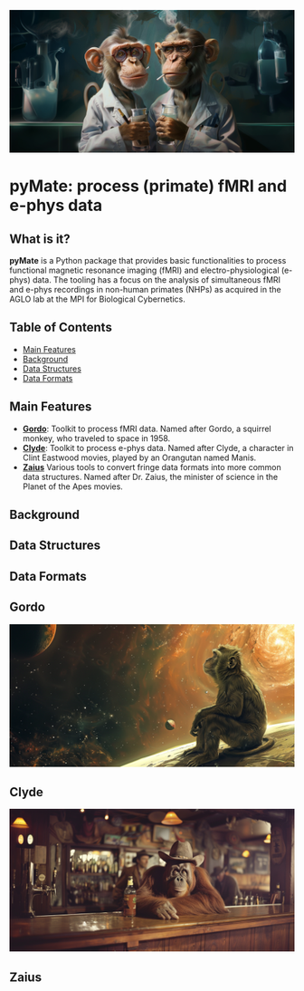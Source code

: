![pymates doing neuro science](/images/pyMate.png "pymates doing neuro science")
# pyMate: process (primate) fMRI and e-phys data

## What is it?

**pyMate** is a Python package that provides basic functionalities to process functional magnetic resonance imaging (fMRI)
and electro-physiological (e-phys) data.
The tooling has a focus on the analysis of simultaneous fMRI and e-phys recordings
in non-human primates (NHPs) as acquired in the AGLO lab at the MPI for Biological Cybernetics.

## Table of Contents
- [Main Features](#main-features)
- [Background](#background)
- [Data Structures](#data-structures)
- [Data Formats](#data-formats)

## Main Features
- **[Gordo](gordo)**: Toolkit to process fMRI data. Named after Gordo, a squirrel monkey, who traveled to space in 1958.
- **[Clyde](clyde)**: Toolkit to process e-phys data. Named after Clyde, a character in Clint Eastwood movies, played by an Orangutan named Manis.
- **[Zaius](zaius)** Various tools to convert fringe data formats into more common data structures. Named after Dr. Zaius, the minister of science in the Planet of the Apes movies.

## Background

## Data Structures

## Data Formats

## Gordo
![Gordo in space](/images/gordo.png "Gordo in space")

## Clyde
![Clyde in a bar](/images/clyde.png "Clyde in a bar")

## Zaius